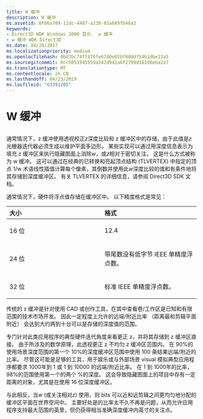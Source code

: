 ```yaml
---
title: W 缓冲
description: W 缓冲
ms.assetid: 0f06a709-11dc-4407-a230-85a689fb46a2
keywords:
- Direct3D WDK Windows 2000 显示、 w 缓冲
- w 缓冲 WDK Direct3D
ms.date: 04/20/2017
ms.localizationpriority: medium
ms.openlocfilehash: 0b07bc74ff476fe67d0e02bf009d754b1dbe13a5
ms.sourcegitcommit: 0cc5051945559a242d941a6f2799d161d8eba2a7
ms.translationtype: MT
ms.contentlocale: zh-CN
ms.lasthandoff: 04/23/2019
ms.locfileid: "63391205"
---
```

# <a name="w-buffering"></a>W 缓冲


## <span id="ddk_w_buffering_gg"></span><span id="DDK_W_BUFFERING_GG"></span>


通常情况下，z 缓冲使用透视校正*z*深度比较和 z 缓冲区中的存储，由于此值是*z*光栅器迭代器必须生成以维护平面多边形。 某些实现可以通过用深度信息表示为填充 z 缓冲区来执行隐藏图面上消除*w*，或*z*相对于密切关注。 这是什么方式被称为 w 缓冲。 这可以通过在经典的已转换和亮起顶点结构 (TLVERTEX) 中指定的顶点 1/w 术语线性插值计算每个像素，其倒数并使用此*w*深度比较的值和有条件地将其存储到深度缓冲区。 有关 TLVERTEX 的详细信息，请参阅 Direct3D SDK 文档。

通常情况下，硬件将浮点值存储在缓冲区中。 以下精度格式是常见：

<table>
<colgroup>
<col width="50%" />
<col width="50%" />
</colgroup>
<thead>
<tr class="header">
<th align="left">大小</th>
<th align="left">格式</th>
</tr>
</thead>
<tbody>
<tr class="odd">
<td align="left"><p>16 位</p></td>
<td align="left"><p>12.4</p></td>
</tr>
<tr class="even">
<td align="left"><p>24 位</p></td>
<td align="left"><p>带尾数没有低字节 IEEE 单精度浮点数。</p></td>
</tr>
<tr class="odd">
<td align="left"><p>32 位</p></td>
<td align="left"><p>标准 IEEE 单精度浮点数。</p></td>
</tr>
</tbody>
</table>

 

传统的 z 缓冲是针对使用 CAD 或创作工具，在其中查看卷/工作区是已知和有限范围的技术市场开发。 因此一定程度上允许的远端/附近比率 （距离最和剪辑平面附近） 会达到大约两到十台可以是存储的深度值的范围。

专门针对此类应用程序的典型硬件迭代角度来看更正 z，并将其存储到 z 缓冲区直接。 由于所涉及的数学原理，此透视更正 z 不均匀 z 缓冲区范围内。 在 90%的使用场景深度范围的第一个 10%的深度缓冲区范围中使用 100 条结果远端/附近的比率。 尽管这可能是足够的工具，用于娱乐或与外部场景 visual 模拟典型应用程序都要求 1000年到 1 或 1 到 10000 的远端/附近比率。 在 1 到 1000年的比率，98%的范围使用第一个的两个 %的深度。 这会导致隐藏图面上的项目中存有一定距离的对象，尤其是在使用 16 位深度缓冲区。

与此相反，当*w* (或关注相对*z*) 使用，则 bits 可以近和远剪辑之间更均匀地分配的缓冲区平面在世界空间中。 主要好处是的比率太不久不再是问题，从而允许应用程序支持最大范围的英里，但仍获得相当准确深度缓冲内英寸的关注点。

 

 






